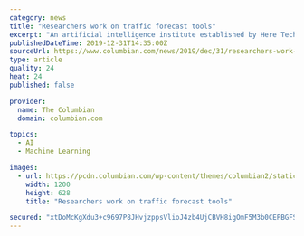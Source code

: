 ```yaml
---
category: news
title: "Researchers work on traffic forecast tools"
excerpt: "An artificial intelligence institute established by Here Technologies ... the results of the contest show how complex computational setups known as neural networks can discern hard-to-find patterns from vast stores of data. And that could have significance, for the ways cars get from one place to another, and the way researchers and planners ..."
publishedDateTime: 2019-12-31T14:35:00Z
sourceUrl: https://www.columbian.com/news/2019/dec/31/researchers-work-on-traffic-forecast-tools/
type: article
quality: 24
heat: 24
published: false

provider:
  name: The Columbian
  domain: columbian.com

topics:
  - AI
  - Machine Learning

images:
  - url: https://pcdn.columbian.com/wp-content/themes/columbian2/static/img/og/default.jpg
    width: 1200
    height: 628
    title: "Researchers work on traffic forecast tools"

secured: "xtDoMcKgXdu3+c9697P8JHvjzppsVlioJ4zb4UjCBVH8igOmF5M3b0CEPBGFSrqUi6Z2s1Rx7AVkkJcVSg+HkXoyJkBeg4duZr2OgCccaegyL0j03+RYmK7DlWv7qyfg7MMsqsBXtAOz28FpzM6IbKVukJjnAewDaJtvkj0Dw7/pFh82kaTQqCVLZkkvpw1dF2e/cLk34KNE55ikL1izSkXy5n7qKHGiEGpZgRKHV57KHZkgOfd2OGkfn1xeoEStJsK3S/4QvELLnVTNt6Hyxg==;VSjKkdHrryUc4LrjrG8oug=="
---
```


